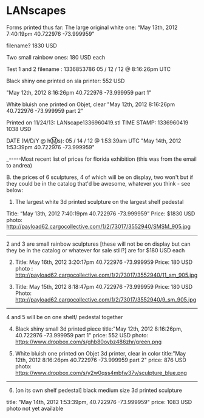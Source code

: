 LANscapes
=====================
Forms printed thus far:
The large original white one:
“May 13th, 2012
7:40:19pm
40.722976 -73.999959”

filename? 
1830 USD

Two small rainbow ones: 180 USD each

Test 1 and 2 filename : 1336853786
05 / 12 / 12 @ 8:16:26pm UTC

Black shiny one printed on sla printer: 552 USD

"May 12th, 2012
8:16:26pm 
40.722976 -73.999959
part 1"

White bluish one printed on Objet, clear 
"May 12th, 2012
8:16:26pm 
40.722976 -73.999959
part 2"

Printed on 11/24/13: LANscape1336960419.stl
TIME STAMP: 1336960419
1038 USD

DATE (M/D/Y @ h:m:s): 05 / 14 / 12 @ 1:53:39am UTC
"May 14th, 2012
1:53:39pm 
40.722976 -73.999959"

_-----Most recent list of prices for florida exhibition (this was from the email to andrea)

B. the prices of 6 sculptures, 4 of which will be on display, two won't but if they could be in the catalog that'd be awesome, whatever you think - see below:

1. The largest white 3d printed sculpture on the largest shelf pedestal

Title:  “May 13th, 2012 7:40:19pm 40.722976 -73.999959”
Price: $1830 USD
photo: http://payload62.cargocollective.com/1/2/73017/3552940/SMSM_905.jpg

------
2 and 3 are small rainbow sculptures [these will not be on display but can they be in the catalog or whatever for sale still?] are for $180 USD each

2. Title: May 16th, 2012 3:20:17pm 40.722976 -73.999959
Price: 180 USD
photo : http://payload62.cargocollective.com/1/2/73017/3552940/11_sm_905.jpg

3. Title: May 15th, 2012 8:18:47pm 40.722976 -73.999959
Price: 180 USD
Photo: http://payload62.cargocollective.com/1/2/73017/3552940/9_sm_905.jpg

------
4 and 5 will be on one shelf/ pedestal together

4. Black shiny small 3d printed piece
title:"May 12th, 2012 8:16:26pm, 
40.722976 -73.999959
part 1" 
price: 552 USD
photo: https://www.dropbox.com/s/ghb80oybz486zhr/green.png

5. White bluish one printed on Objet 3d printer, clear in color
title:"May 12th, 2012 8:16:26pm 40.722976 -73.999959 part 2"
price: 876 USD
photo: https://www.dropbox.com/s/y2w0qss4mbfw37v/sculpture_blue.png

-------
6.  [on its own shelf pedestal] black medium size 3d printed sculpture  

 title: "May 14th, 2012 1:53:39pm, 40.722976 -73.999959"
price: 1083 USD
photo not yet available
